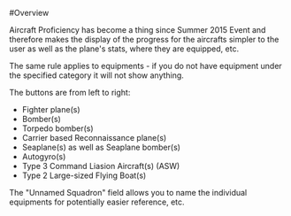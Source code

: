 #Overview

Aircraft Proficiency has become a thing since Summer 2015 Event and therefore makes the display of the progress for the aircrafts simpler to the user as well as the plane's stats, where they are equipped, etc.

The same rule applies to equipments - if you do not have equipment under the specified category it will not show anything.

The buttons are from left to right:
* Fighter plane(s)
* Bomber(s)
* Torpedo bomber(s)
* Carrier based Reconnaissance plane(s)
* Seaplane(s) as well as Seaplane bomber(s)
* Autogyro(s)
* Type 3 Command Liasion Aircraft(s) (ASW)
* Type 2 Large-sized Flying Boat(s)

The "Unnamed Squadron" field allows you to name the individual equipments for potentially easier reference, etc.